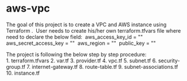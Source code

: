 # aws-vpc
The goal of this project is to create a VPC and AWS instance using Terraform . 
User needs to create his/her own terraform.tfvars file where need to declare the below field: 
    aws_access_key_id = "" 
    aws_secret_access_key = "" 
    aws_region = "" 
    public_key = ""

The project is following the below step by step procedure:
    1. terraform.tfvars
    2. var.tf
    3. provider.tf
    4. vpc.tf
    5. subnet.tf
    6. security-group.tf
    7. internet-gateway.tf
    8. route-table.tf
    9. subnet-associations.tf
    10. instance.tf
    
